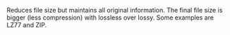 Reduces file size but maintains all original information. The final file size is bigger (less compression) with lossless over lossy. Some examples are LZ77 and ZIP.